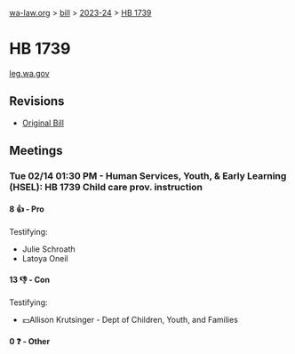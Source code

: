 [wa-law.org](/) > [bill](/bill/) > [2023-24](/bill/2023-24/) > [HB 1739](/bill/2023-24/hb/1739/)

# HB 1739
[leg.wa.gov](https://app.leg.wa.gov/billsummary?BillNumber=1739&Year=2023&Initiative=false)

## Revisions
* [Original Bill](1/)

## Meetings
### Tue 02/14 01:30 PM - Human Services, Youth, & Early Learning (HSEL): HB 1739 Child care prov. instruction
#### 8 👍 - Pro
Testifying:
* Julie Schroath
* Latoya Oneil

#### 13 👎 - Con
Testifying:
* 💵Allison Krutsinger - Dept of Children, Youth, and Families

#### 0 ❓ - Other
